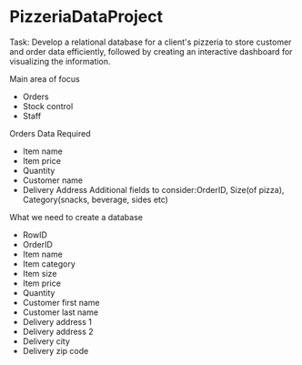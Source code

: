 # PizzeriaDataProject
Task: Develop a relational database for a client's pizzeria to store customer and order data efficiently, followed by creating an interactive dashboard for visualizing the information.

Main area of focus
- Orders
- Stock control
- Staff

Orders Data Required
- Item name
- Item price
- Quantity
- Customer name
- Delivery Address
Additional fields to consider:OrderID, Size(of pizza), Category(snacks, beverage, sides etc)

What we need to create a database
- RowID
- OrderID
- Item name
- Item category
- Item size
- Item price
- Quantity
- Customer first name
- Customer last name
- Delivery address 1
- Delivery address 2
- Delivery city
- Delivery zip code

